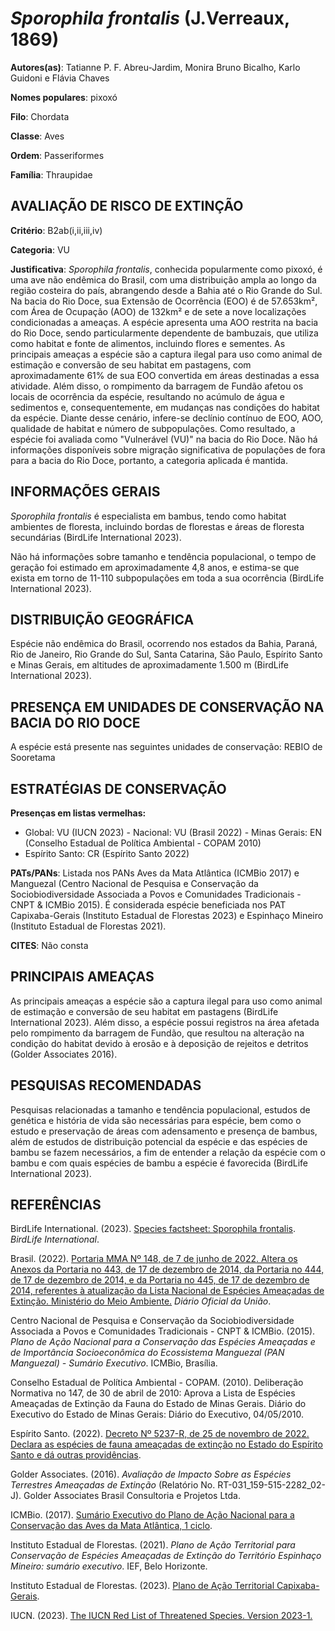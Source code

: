 # *Sporophila frontalis* (J.Verreaux, 1869)

**Autores(as)**: Tatianne P. F. Abreu-Jardim, Monira Bruno Bicalho, Karlo Guidoni e Flávia Chaves

**Nomes populares**: pixoxó

**Filo**: Chordata

**Classe**: Aves

**Ordem**: Passeriformes

**Família**: Thraupidae

## AVALIAÇÃO DE RISCO DE EXTINÇÃO

**Critério**: B2ab(i,ii,iii,iv)

**Categoria**: VU

**Justificativa**: *Sporophila frontalis*, conhecida popularmente como pixoxó, é uma ave não endêmica do Brasil, com uma distribuição ampla ao longo da região costeira do país, abrangendo desde a Bahia até o Rio Grande do Sul. Na bacia do Rio Doce, sua Extensão de Ocorrência (EOO) é de 57.653km², com Área de Ocupação (AOO) de 132km² e de sete a nove localizações condicionadas a ameaças. A espécie apresenta uma AOO restrita na bacia do Rio Doce, sendo particularmente dependente de bambuzais, que utiliza como habitat e fonte de alimentos, incluindo flores e sementes. As principais ameaças a espécie são a captura ilegal para uso como animal de estimação e conversão de seu habitat em pastagens, com aproximadamente 61% de sua EOO convertida em áreas destinadas a essa atividade. Além disso, o rompimento da barragem de Fundão afetou os locais de ocorrência da espécie, resultando no acúmulo de água e sedimentos e, consequentemente, em mudanças nas
condições do habitat da espécie. Diante desse cenário, infere-se declínio contínuo de EOO, AOO, qualidade de habitat e número de subpopulações. Como resultado, a espécie foi avaliada como "Vulnerável (VU)" na bacia do Rio Doce. Não há informações disponíveis sobre migração significativa de populações de fora para a bacia do Rio Doce, portanto, a categoria aplicada é mantida.

## INFORMAÇÕES GERAIS

*Sporophila frontalis* é especialista em bambus, tendo como habitat ambientes de floresta, incluindo bordas de florestas e áreas de floresta secundárias (BirdLife International 2023).

Não há informações sobre tamanho e tendência populacional, o tempo de geração foi estimado em aproximadamente 4,8 anos, e estima-se que exista em torno de 11-110 subpopulações em toda a sua ocorrência (BirdLife International 2023).

## DISTRIBUIÇÃO GEOGRÁFICA

Espécie não endêmica do Brasil, ocorrendo nos estados da Bahia, Paraná, Rio de Janeiro, Rio Grande do Sul, Santa Catarina, São Paulo, Espírito Santo e Minas Gerais, em altitudes de aproximadamente 1.500 m (BirdLife International 2023).

## PRESENÇA EM UNIDADES DE CONSERVAÇÃO NA BACIA DO RIO DOCE

A espécie está presente nas seguintes unidades de conservação: REBIO de Sooretama

## ESTRATÉGIAS DE CONSERVAÇÃO

**Presenças em listas vermelhas:**

-   Global: VU (IUCN 2023) -   Nacional: VU (Brasil 2022) -   Minas Gerais: EN (Conselho Estadual de Política Ambiental - COPAM
    2010)
-   Espírito Santo: CR (Espírito Santo 2022)

**PATs/PANs**: Listada nos PANs Aves da Mata Atlântica (ICMBio 2017) e Manguezal (Centro Nacional de Pesquisa e Conservação da Sociobiodiversidade Associada a Povos e Comunidades Tradicionais - CNPT & ICMBio 2015). É considerada espécie beneficiada nos PAT Capixaba-Gerais (Instituto Estadual de Florestas 2023) e Espinhaço Mineiro (Instituto Estadual de Florestas 2021).

**CITES**: Não consta

## PRINCIPAIS AMEAÇAS

As principais ameaças a espécie são a captura ilegal para uso como animal de estimação e conversão de seu habitat em pastagens (BirdLife International 2023). Além disso, a espécie possui registros na área afetada pelo rompimento da barragem de Fundão, que resultou na alteração na condição do habitat devido à erosão e à deposição de rejeitos e detritos (Golder Associates 2016).

## PESQUISAS RECOMENDADAS

Pesquisas relacionadas a tamanho e tendência populacional, estudos de genética e história de vida são necessárias para espécie, bem como o estudo e preservação de áreas com adensamento e presença de bambus, além de estudos de distribuição potencial da espécie e das espécies de bambu se fazem necessários, a fim de entender a relação da espécie com o bambu e com quais espécies de bambu a espécie é favorecida (BirdLife International 2023).

## REFERÊNCIAS

BirdLife International. (2023). [Species factsheet: Sporophila frontalis](http://datazone.birdlife.org/species/factsheet/buffy-fronted-seedeater-sporophila-frontalis).  *BirdLife International*.

Brasil. (2022). [Portaria MMA Nº 148, de 7 de junho de 2022. Altera os Anexos da Portaria no 443, de 17 de dezembro de 2014, da Portaria no 444, de 17 de dezembro de 2014, e da Portaria no 445, de 17 de dezembro de 2014, referentes à atualização da Lista Nacional de Espécies Ameaçadas de Extinção. Ministério do Meio Ambiente.](https://in.gov.br/en/web/dou/-/portaria-mma-n-148-de-7-de-junho-de-2022-406272733) *Diário Oficial da União*.

Centro Nacional de Pesquisa e Conservação da Sociobiodiversidade Associada a Povos e Comunidades Tradicionais - CNPT & ICMBio. (2015).  *Plano de Ação Nacional para a Conservação das Espécies Ameaçadas e de Importância Socioeconômica do Ecossistema Manguezal (PAN Manguezal) - Sumário Executivo*. ICMBio, Brasília.

Conselho Estadual de Política Ambiental - COPAM. (2010). Deliberação Normativa no 147, de 30 de abril de 2010: Aprova a Lista de Espécies Ameaçadas de Extinção da Fauna do Estado de Minas Gerais. Diário do Executivo do Estado de Minas Gerais: Diário do Executivo, 04/05/2010.

Espírito Santo. (2022). [Decreto Nº 5237-R, de 25 de novembro de 2022.  Declara as espécies de fauna ameaçadas de extinção no Estado do Espírito Santo e dá outras providências](https://iema.es.gov.br/Media/iema/FAUNA/Decreto%205237-R_2022_25-Nov%20-%20Fauna%20(s-peixes)%20-%20Lista%20de%20Esp%C3%A9cies%20Amea%C3%A7adas%20de%20Extin%C3%A7%C3%A3o.pdf).

Golder Associates. (2016). *Avaliação de Impacto Sobre as Espécies Terrestres Ameaçadas de Extinção* (Relatório No.  RT-031_159-515-2282_02-J). Golder Associates Brasil Consultoria e Projetos Ltda.

ICMBio. (2017). [Sumário Executivo do Plano de Ação Nacional para a Conservação das Aves da Mata Atlântica, 1 ciclo](https://www.gov.br/icmbio/pt-br/assuntos/biodiversidade/pan/pan-aves-da-mata-atlantica).

Instituto Estadual de Florestas. (2021). *Plano de Ação Territorial para Conservação de Espécies Ameaçadas de Extinção do Território Espinhaço Mineiro: sumário executivo*. IEF, Belo Horizonte.

Instituto Estadual de Florestas. (2023). [Plano de Ação Territorial Capixaba-Gerais](http://www.ief.mg.gov.br/biodiversidade/-planodeacaoterritorialcapixabagerais).

IUCN. (2023). [The IUCN Red List of Threatened Species. Version 2023-1.](https://www.iucnredlist.org.)
